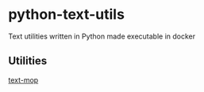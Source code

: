 # python-text-utils

Text utilities written in Python made executable in docker

## Utilities

[text-mop](./text-mop/readme.md)